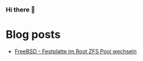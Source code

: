 ### Hi there 👋

# Blog posts
<!-- BLOG-POST-LIST:START -->
- [FreeBSD - Festplatte im Root ZFS Pool wechseln](https://www.hagen-bauer.de/2020/11/zfs-root-pool-disk-replacement.html)
<!-- BLOG-POST-LIST:END -->

<!--
**hagenbauer/hagenbauer** is a ✨ _special_ ✨ repository because its `README.md` (this file) appears on your GitHub profile.

Here are some ideas to get you started:

- 🔭 I’m currently working on ...
- 🌱 I’m currently learning ...
- 👯 I’m looking to collaborate on ...
- 🤔 I’m looking for help with ...
- 💬 Ask me about ...
- 📫 How to reach me: ...
- 😄 Pronouns: ...
- ⚡ Fun fact: ...
-->
